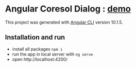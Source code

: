 # Angular Coresol Dialog : [demo](https://image-slider-dialog.web.app/)

This project was generated with [Angular CLI](https://github.com/angular/angular-cli) version 10.1.5.

## Installation and run 
- install all packages `npm i`
- run the app in local server with `ng serve`
- open http://localhost:4200/
